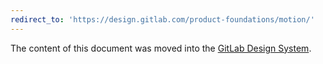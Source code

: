 ```yaml
---
redirect_to: 'https://design.gitlab.com/product-foundations/motion/'
---
```


The content of this document was moved into the [GitLab Design System](https://design.gitlab.com/product-foundations/motion/).
